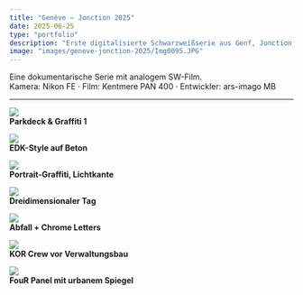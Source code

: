 ```yaml
---
title: "Genève – Jonction 2025"
date: 2025-06-25
type: "portfolio"
description: "Erste digitalisierte Schwarzweißserie aus Genf, Jonction. Graffiti, urbane Strukturen, Schattenwürfe. Entwickelt mit MB Monobad."
image: "images/geneve-jonction-2025/Img0095.JPG"
---
```


Eine dokumentarische Serie mit analogem SW-Film.  
Kamera: Nikon FE · Film: Kentmere PAN 400 · Entwickler: ars-imago MB

---

![](../../images/geneve-jonction-2025/Img0095.JPG)  
**Parkdeck & Graffiti 1**

![](../../images/geneve-jonction-2025/Img0096.JPG)  
**EDK-Style auf Beton**

![](../../images/geneve-jonction-2025/Img0097.JPG)  
**Portrait-Graffiti, Lichtkante**

![](../../images/geneve-jonction-2025/Img0098.JPG)  
**Dreidimensionaler Tag**

![](../../images/geneve-jonction-2025/Img0099.JPG)  
**Abfall + Chrome Letters**

![](../../images/geneve-jonction-2025/Img0100.JPG)  
**KOR Crew vor Verwaltungsbau**

![](../../images/geneve-jonction-2025/Img0101.JPG)  
**FouR Panel mit urbanem Spiegel**
